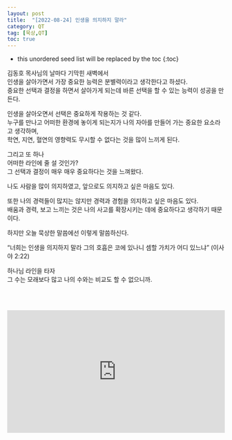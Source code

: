 ```yaml
---
layout: post
title:  "[2022-08-24] 인생을 의지하지 말라"
category: QT
tag: [묵상,QT]
toc: true
---
```

* this unordered seed list will be replaced by the toc
{:toc}

김동호 목사님의 날마다 기막힌 새벽에서<br/>
인생을 살아가면서 가장 중요한 능력은 분별력이라고 생각한다고 하셨다.<br/>
중요한 선택과 결정을 하면서 살아가게 되는데 바른 선택을 할 수 있는 능력이 성공을 만든다.

인생을 살아오면서 선택은 중요하게 작용하는 것 같다.<br/>
누구를 만나고 어떠한 환경에 놓이게 되는지가 나의 자아를 만들어 가는 중요한 요소라고 생각하며,<br/>
학연, 지연, 혈연의 영향력도 무시할 수 없다는 것을 많이 느끼게 된다.

그리고 또 하나<br/>
어떠한 라인에 줄 설 것인가?<br/>
그 선택과 결정이 매우 매우 중요하다는 것을 느껴왔다.

나도 사람을 많이 의지하였고, 앞으로도 의지하고 싶은 마음도 있다.

또한 나의 경력들이 많지는 않지만 경력과 경험을 의지하고 싶은 마음도 있다.<br/>
배움과 경력, 보고 느끼는 것은 나의 사고를 확장시키는 데에 중요하다고 생각하기 때문이다.

하지만 오늘 묵상한 말씀에선 이렇게 말씀하신다.

“너희는 인생을 의지하지 말라 그의 호흡은 코에 있나니 셈할 가치가 어디 있느냐” (이사야 2:22)

하나님 라인을 타자<br/>
그 수는 모래보다 많고 나의 수와는 비교도 할 수 없으니까.

<br/><br/>

<style>.embed-container { position: relative; padding-bottom: 56.25%; height: 0; overflow: hidden; max-width: 100%; } .embed-container iframe, .embed-container object, .embed-container embed { position: absolute; top: 0; left: 0; width: 100%; height: 100%; }</style><div class='embed-container'><iframe src='https://www.youtube.com/embed//s4zFO_UqYY8' frameborder='0' allowfullscreen></iframe></div>